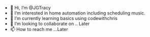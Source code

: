 - 👋 Hi, I’m @JGTracy
- 👀 I’m interested in home automation including scheduling music.
- 🌱 I’m currently learning basics using codewithchris
- 💞️ I’m looking to collaborate on .. Later
- 📫 How to reach me ...Later

<!---
JGTracy/JGTracy is a ✨ special ✨ repository because its `README.md` (this file) appears on your GitHub profile.
You can click the Preview link to take a look at your changes.
--->
